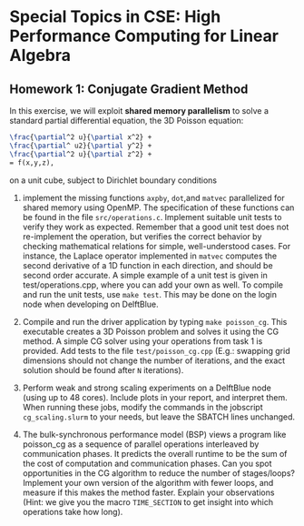 # Special Topics in CSE: High Performance Computing for Linear Algebra

## Homework 1: Conjugate Gradient Method

In this exercise, we will exploit **shared memory parallelism** to solve
a standard partial differential equation, the 3D Poisson equation:

```latex
\frac{\partial^2 u}{\partial x^2} + 
\frac{\partial^ u2}{\partial y^2} + 
\frac{\partial^2 u}{\partial z^2} + 
= f(x,y,z),
```
on a unit cube, subject to Dirichlet boundary conditions


1. implement the missing functions ``axpby``, ``dot``,and ``matvec``  parallelized for shared memory using OpenMP.
The specification of these functions can be found in the file ``src/operations.c``.
Implement suitable unit tests to verify they work as expected. Remember that a good unit test does not
re-implement the operation, but verifies the correct behavior by checking mathematical relations for
simple, well-understood cases. For instance, the Laplace operator implemented in ``matvec`` computes the
second derivative of a 1D function in each direction, and should be second order accurate.
A simple example of a unit test is given in test/operations.cpp, where you can add your own as well.
To compile and run the unit tests, use ``make test``. This may be done on the login node when developing on DelftBlue.

2. Compile and run the driver application by typing ``make poisson_cg``. This executable creates a 3D Poisson problem and solves
it using the CG method. A simple CG solver using your operations from task 1 is provided. Add tests to the file ``test/poisson_cg.cpp``
(E.g.: swapping grid dimensions should not change the number of iterations, and the exact solution should be found after ``N`` iterations).

3. Perform weak and strong scaling experiments on a DelftBlue node (using up to 48 cores). Include plots in your report, and interpret them.
When running these jobs, modify the commands in the jobscript ``cg_scaling.slurm`` to your needs, but leave the SBATCH lines unchanged.

4. The bulk-synchronous performance model (BSP) views a program like poisson_cg as a sequence of parallel operations interleaved by communication phases.
It predicts the overall runtime to be the sum of the cost of computation and communication phases. Can you spot opportunities in the CG algorithm to reduce
the number of stages/loops? Implement your own version of the algorithm with fewer loops, and measure if this makes the method faster. Explain your observations
(Hint: we give you the macro ``TIME_SECTION`` to get insight into which operations take how long).
